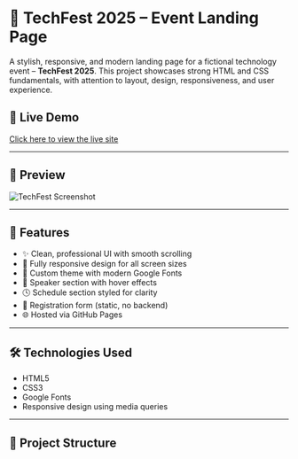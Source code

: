 # 🎉 TechFest 2025 – Event Landing Page

A stylish, responsive, and modern landing page for a fictional technology event – **TechFest 2025**. This project showcases strong HTML and CSS fundamentals, with attention to layout, design, responsiveness, and user experience.

## 🔗 Live Demo
[Click here to view the live site](https://bhaskar-s04.github.io/portfolio-website/)

---

## 📸 Preview

![TechFest Screenshot](images/screenshot.png) <!-- Add a screenshot if you have one -->

---

## 🚀 Features

- ✨ Clean, professional UI with smooth scrolling
- 📱 Fully responsive design for all screen sizes
- 🎨 Custom theme with modern Google Fonts
- 👤 Speaker section with hover effects
- 🕓 Schedule section styled for clarity
- 📝 Registration form (static, no backend)
- 🌐 Hosted via GitHub Pages

---

## 🛠️ Technologies Used

- HTML5
- CSS3
- Google Fonts
- Responsive design using media queries

---

## 📁 Project Structure

